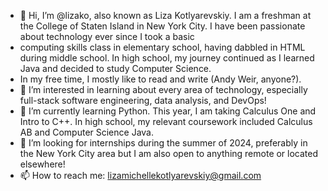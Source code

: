 - 👋 Hi, I’m @lizako, also known as Liza Kotlyarevskiy. I am a freshman at the College of Staten Island in New York City. I have been passionate about technology ever since I took a basic
- computing skills class in elementary school, having dabbled in HTML during middle school. In high school, my journey continued as I learned Java and decided to study Computer Science.
- In my free time, I mostly like to read and write (Andy Weir, anyone?).
- 👀 I’m interested in learning about every area of technology, especially full-stack software engineering, data analysis, and DevOps!
- 🌱 I’m currently learning Python. This year, I am taking Calculus One and Intro to C++. In high school, my relevant coursework included Calculus AB and Computer Science Java. 
- 💞️ I’m looking for internships during the summer of 2024, preferably in the New York City area but I am also open to anything remote or located elsewhere!
- 📫 How to reach me: lizamichellekotlyarevskiy@gmail.com

<!---
lizako/lizako is a ✨ special ✨ repository because its `README.md` (this file) appears on your GitHub profile.
You can click the Preview link to take a look at your changes.
--->
